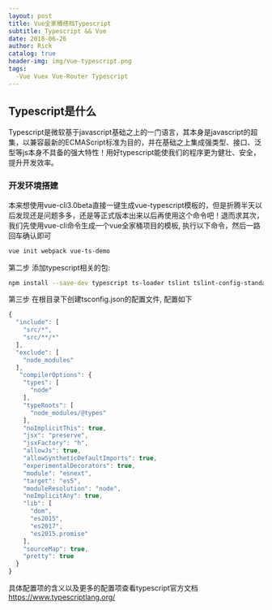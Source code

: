 ```yaml
---
layout: post
title: Vue全家桶搭档Typescript
subtitle: Typescript && Vue
date: 2018-06-26
author: Rick
catalog: true
header-img: img/vue-typescript.png
tags:
  -Vue Vuex Vue-Router Typescript
---
```


## Typescript是什么
Typescript是微软基于javascript基础之上的一门语言，其本身是javascript的超集，以兼容最新的ECMAScript标准为目的，并在基础之上集成强类型、接口、泛型等js本身不具备的强大特性！用好typescript能使我们的程序更为健壮、安全，提升开发效率。

### 开发环境搭建
本来想使用vue-cli3.0beta直接一键生成vue-typescript模板的，但是折腾半天以后发现还是问题多多，还是等正式版本出来以后再使用这个命令吧！退而求其次，我们先使用vue-cli命令生成一个vue全家桶项目的模板, 执行以下命令，然后一路回车确认即可
```zsh
vue init webpack vue-ts-demo 
```
第二步 添加typescript相关的包:
```zsh
npm install --save-dev typescript ts-loader tslint tslint-config-standard tslint-loader
```
第三步 在根目录下创建tsconfig.json的配置文件, 配置如下
```js
{
  "include": [
    "src/*",
    "src/**/*"
  ],
  "exclude": [
    "node_modules"
  ],
   "compilerOptions": {
    "types": [
      "node"
    ],
    "typeRoots": [
      "node_modules/@types"
    ],
    "noImplicitThis": true,
    "jsx": "preserve",
    "jsxFactory": "h",
    "allowJs": true,
    "allowSyntheticDefaultImports": true,
    "experimentalDecorators": true,
    "module": "esnext",
    "target": "es5",
    "moduleResolution": "node",
    "noImplicitAny": true,
    "lib": [
      "dom",
      "es2015",
      "es2017",
      "es2015.promise"
    ],
    "sourceMap": true,
    "pretty": true
  }
}
```
具体配置项的含义以及更多的配置项查看typescript官方文档<https://www.typescriptlang.org/>
